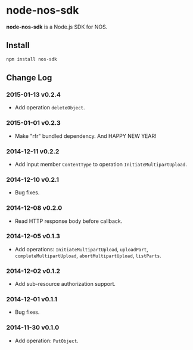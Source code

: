 node-nos-sdk
============

**node-nos-sdk** is a Node.js SDK for NOS.


Install
-------

```bash
npm install nos-sdk
```


Change Log
----------

### 2015-01-13 v0.2.4 ###

* Add operation `deleteObject`.

### 2015-01-01 v0.2.3 ###

* Make "rfr" bundled dependency. And HAPPY NEW YEAR!

### 2014-12-11 v0.2.2 ###

* Add input member `ContentType` to operation `InitiateMultipartUpload`.

### 2014-12-10 v0.2.1 ###

* Bug fixes.

### 2014-12-08 v0.2.0 ###

* Read HTTP response body before callback.

### 2014-12-05 v0.1.3 ###

* Add operations: `InitiateMultipartUpload`, `uploadPart`,
  `completeMultipartUpload`, `abortMultipartUpload`, `listParts`.

### 2014-12-02 v0.1.2 ###

* Add sub-resource authorization support.

### 2014-12-01 v0.1.1 ###

* Bug fixes.

### 2014-11-30 v0.1.0 ###

* Add operation: `PutObject`.
